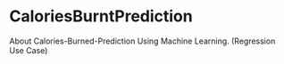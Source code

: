 # CaloriesBurntPrediction
About Calories-Burned-Prediction Using Machine Learning. (Regression Use Case)
